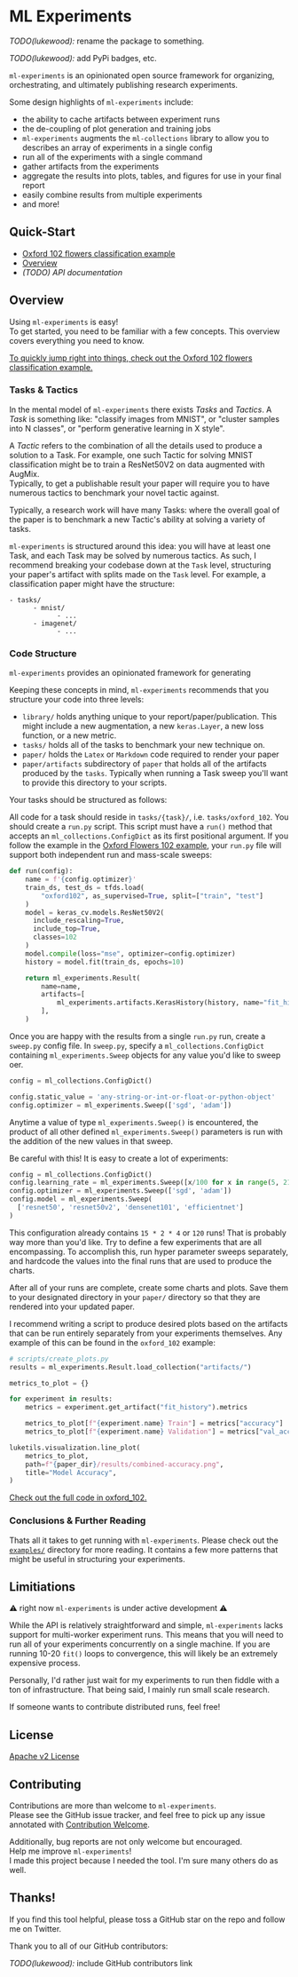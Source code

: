# ML Experiments

*TODO(lukewood):* rename the package to something.

*TODO(lukewood):* add PyPi badges, etc.

`ml-experiments` is an opinionated open source framework for organizing,
orchestrating, and ultimately publishing research experiments.

Some design highlights of `ml-experiments` include:

-  the ability to cache artifacts between experiment runs
- the de-coupling of plot generation and training jobs
-  `ml-experiments` augments the `ml-collections` library to allow you to describes an
array of experiments in a single config
- run all of the experiments with a single command
- gather artifacts from the experiments
- aggregate the results into plots, tables, and figures for use in your final report
- easily combine results from multiple experiments
- and more!

## Quick-Start

- [Oxford 102 flowers classification example](examples/oxford_102/)
- [Overview](#Overview)
- *(TODO) API documentation*

## Overview

Using `ml-experiments` is easy!  
To get started, you need to be familiar with a few concepts.
This overview covers everything you need to know.

[To quickly jump right into things, check out the Oxford 102 flowers classification example.](examples/oxford_102/)

### Tasks & Tactics

In the mental model of `ml-experiments` there exists *Tasks* and *Tactics*.  A *Task* is
something like: "classify images from MNIST", or "cluster samples into N classes", or
"perform generative learning in X style".  

A *Tactic* refers to the combination of all the details used to produce a
solution to a Task.  For example, one such Tactic for solving MNIST classification might
be to train a ResNet50V2 on data augmented with AugMix.  
Typically, to get a publishable result your paper will require you to have numerous
tactics to benchmark your novel tactic against.

Typically, a research work will have many Tasks: where
the overall goal of the paper is to benchmark a new Tactic's ability at solving a variety
of tasks.

`ml-experiments` is structured around this idea: you will have at least one Task, and
each Task may be solved by numerous tactics.
As such, I recommend breaking your codebase down at the `Task` level, structuring your
paper's artifact with splits made on the `Task` level.  For example, a classification
paper might have the structure:

```
- tasks/
      - mnist/
            - ...
      - imagenet/
            - ...
```

### Code Structure

`ml-experiments` provides an opinionated framework for generating

Keeping these concepts in mind, `ml-experiments` recommends that you structure your code
into three levels:

- `library/` holds anything unique to your report/paper/publication.  This might include
  a new augmentation, a new `keras.Layer`, a new loss function, or a new metric.
- `tasks/` holds all of the tasks to benchmark your new technique on.
- `paper/` holds the `Latex` or `Markdown` code required to render your paper
- `paper/artifacts` subdirectory of `paper` that holds all of the artifacts produced by
  the `tasks`.  Typically when running a Task sweep you'll want to provide this directory
  to your scripts.

Your tasks should be structured as follows:

All code for a task should reside in `tasks/{task}/`, i.e. `tasks/oxford_102`.
You should create a `run.py` script.  This script must have a `run()` method that
accepts an `ml_collections.ConfigDict` as its first positional argument.  If you follow
the example in the [Oxford Flowers 102 example](examples/oxford_102/run.py), your
`run.py` file will support both independent run and mass-scale sweeps:

```python
def run(config):
    name = f'{config.optimizer}'
    train_ds, test_ds = tfds.load(
        "oxford102", as_supervised=True, split=["train", "test"]
    )
    model = keras_cv.models.ResNet50V2(
      include_rescaling=True,
      include_top=True,
      classes=102
    )
    model.compile(loss="mse", optimizer=config.optimizer)
    history = model.fit(train_ds, epochs=10)

    return ml_experiments.Result(
        name=name,
        artifacts=[
            ml_experiments.artifacts.KerasHistory(history, name="fit_history"),
        ],
    )
```

Once you are happy with the results from a single `run.py` run, create a `sweep.py`
config file.  In `sweep.py`, specify a `ml_collections.ConfigDict` containing
`ml_experiments.Sweep` objects for any value you'd like to sweep oer.

```python
config = ml_collections.ConfigDict()

config.static_value = 'any-string-or-int-or-float-or-python-object'
config.optimizer = ml_experiments.Sweep(['sgd', 'adam'])
```

Anytime a value of type `ml_experiments.Sweep()` is encountered, the product of all
other defined `ml_experiments.Sweep()` parameters is run with the addition of the new
values in that sweep.  

Be careful with this!  It is easy to create a lot of experiments:

```python
config = ml_collections.ConfigDict()
config.learning_rate = ml_experiments.Sweep([x/100 for x in range(5, 21)])
config.optimizer = ml_experiments.Sweep(['sgd', 'adam'])
config.model = ml_experiments.Sweep(
  ['resnet50', 'resnet50v2', 'densenet101', 'efficientnet']
)
```

This configuration already contains `15 * 2 * 4` or `120` runs!  That is probably
way more than you'd like.  Try to define a few experiments that are all encompassing.
To accomplish this, run hyper parameter sweeps separately, and hardcode the values into
the final runs that are used to produce the charts.

After all of your runs are complete, create some charts and plots.  Save them to your
designated directory in your `paper/` directory so that they are rendered
into your updated paper.

I recommend writing a script to produce desired plots based on the artifacts that can
be run entirely separately from your experiments themselves.  Any example of this can
be found in the `oxford_102` example:

```python
# scripts/create_plots.py
results = ml_experiments.Result.load_collection("artifacts/")

metrics_to_plot = {}

for experiment in results:
    metrics = experiment.get_artifact("fit_history").metrics

    metrics_to_plot[f"{experiment.name} Train"] = metrics["accuracy"]
    metrics_to_plot[f"{experiment.name} Validation"] = metrics["val_accuracy"]

luketils.visualization.line_plot(
    metrics_to_plot,
    path=f"{paper_dir}/results/combined-accuracy.png",
    title="Model Accuracy",
)
```

[Check out the full code in oxford_102.](examples/oxford_102/)

### Conclusions & Further Reading

Thats all it takes to get running with `ml-experiments`.  Please check out the
[`examples/`](examples/) directory for more reading.  It contains a few more patterns
that might be useful in structuring your experiments.

## Limitiations

:warning: right now `ml-experiments` is under active development :warning:

While the API is relatively straightforward and simple, `ml-experiments`
lacks support for multi-worker experiment runs.  This means that you will need to run
all of your experiments concurrently on a single machine.  If you are running 10-20
`fit()` loops to convergence, this will likely be an extremely expensive process.

Personally, I'd rather just wait for my experiments to run then fiddle with a ton of
infrastructure.  That being said, I mainly run small scale research.

If someone wants to contribute distributed runs, feel free!

## License

[Apache v2 License](LICENSE)

## Contributing

Contributions are more than welcome to `ml-experiments`.  
Please see the GitHub issue tracker, and feel free to pick up any issue annotated
with [Contribution Welcome](TODO).

Additionally, bug reports are not only welcome but encouraged.  
Help me improve `ml-experiments`!  
I made this project because I needed the tool.
I'm sure many others do as well.

## Thanks!

If you find this tool helpful, please toss a GitHub star on the repo and follow me on Twitter.

Thank you to all of our GitHub contributors:

*TODO(lukewood):* include GitHub contributors link

